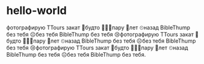 # hello-world
фотографирую TTours закат 🌄будто 👨👩👦пару 🥰лет ⏲назад BibleThump без тебя ☹без тебя BibleThump без тебя 😢фотографирую TTours закат 🌄будто 👨👩👦пару 🥰лет ⏲назад BibleThump без тебя ☹без тебя BibleThump без тебя 😢фотографирую TTours закат 🌄будто 👨👩👦пару 🥰лет ⏲назад BibleThump без тебя ☹без тебя BibleThump без тебя.
